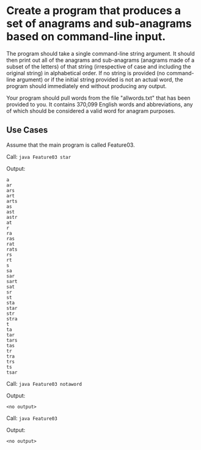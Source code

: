 # Create a program that produces a set of anagrams and sub-anagrams based on command-line input.

The program should take a single command-line string argument. It should then
print out all of the anagrams and sub-anagrams (anagrams made of a subset of
the letters) of that string (irrespective of case and including the original
string) in alphabetical order. If no string is provided (no command-line
argument) or if the initial string provided is not an actual word, the program
should immediately end without producing any output.

Your program should pull words from the file "allwords.txt" that has been
provided to you. It contains 370,099 English words and abbreviations, any of
which should be considered a valid word for anagram purposes.


## Use Cases

Assume that the main program is called Feature03.

Call: `java Feature03 star`

Output:

    a
    ar
    ars
    art
    arts
    as
    ast
    astr
    at
    r
    ra
    ras
    rat
    rats
    rs
    rt
    s
    sa
    sar
    sart
    sat
    sr
    st
    sta
    star
    str
    stra
    t
    ta
    tar
    tars
    tas
    tr
    tra
    trs
    ts
    tsar


Call: `java Feature03 notaword`

Output:

    <no output>


Call: `java Feature03`

Output:

    <no output>

